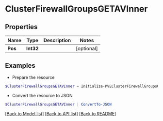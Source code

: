 # ClusterFirewallGroupsGETAVInner
## Properties

Name | Type | Description | Notes
------------ | ------------- | ------------- | -------------
**Pos** | **Int32** |  | [optional] 

## Examples

- Prepare the resource
```powershell
$ClusterFirewallGroupsGETAVInner = Initialize-PVEClusterFirewallGroupsGETAVInner  -Pos null
```

- Convert the resource to JSON
```powershell
$ClusterFirewallGroupsGETAVInner | ConvertTo-JSON
```

[[Back to Model list]](../README.md#documentation-for-models) [[Back to API list]](../README.md#documentation-for-api-endpoints) [[Back to README]](../README.md)

